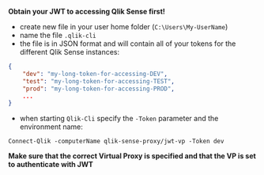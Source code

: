 **Obtain your JWT to accessing Qlik Sense first!**

* create new file in your user home folder (`C:\Users\My-UserName`)
* name the file `.qlik-cli`
* the file is in JSON format and will contain all of your tokens for the different Qlik Sense instances:

```json
{
    "dev": "my-long-token-for-accessing-DEV",
    "test": "my-long-token-for-accessing-TEST",
    "prod": "my-long-token-for-accessing-PROD",
    ...
}
```

* when starting `Qlik-Cli` specify the `-Token` parameter and the environment name:

```
Connect-Qlik -computerName qlik-sense-proxy/jwt-vp -Token dev
```

**Make sure that the correct Virtual Proxy is specified and that the VP is set to authenticate with JWT**
